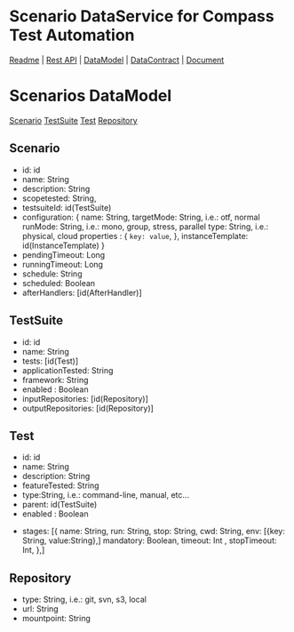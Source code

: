 # Scenario DataService for Compass Test Automation
[Readme](README.md) | [Rest API](RESTAPI.md) | [DataModel](DATAMODEL.md) | [DataContract](DATACONTRACT.md) | [Document](DOCUMENTATION.md)

# Scenarios DataModel
[Scenario](#Scenario)
[TestSuite](#TestSuite)
[Test](#Test)
[Repository](#Repository)
<a name=Scenario></a>
## Scenario
+ id: id
+ name: String
+ description: String
+ scopetested: String,
+ testsuiteId: id(TestSuite)
+ configuration: {
    name: String,
    targetMode: String, i.e.: otf, normal
    runMode: String, i.e.: mono, group, stress, parallel
    type: String, i.e.: physical, cloud
    properties : {
      `key: value`,
    },
    instanceTemplate: id(InstanceTemplate)
  }
+ pendingTimeout: Long
+ runningTimeout: Long
+ schedule: String
+ scheduled: Boolean
+ afterHandlers: [id(AfterHandler)]

<a name=TestSuite></a>
## TestSuite
+ id: id
+ name: String
+ tests: [id(Test)]
+ applicationTested: String
+ framework: String
+ enabled : Boolean
+ inputRepositories: [id(Repository)]
+ outputRepositories: [id(Repository)]

<a name=Test></a>
## Test
+ id: id
+ name: String
+ description: String
+ featureTested: String
+ type:String, i.e.: command-line, manual, etc...
+ parent: id(TestSuite)
+ enabled : Boolean
- stages: [{
    name: String,
    run: String,
    stop: String,
    cwd: String,
    env: [{key: String, value:String},]
    mandatory: Boolean,
    timeout: Int ,
    stopTimeout: Int,
    },]

<a name=Repository></a>
## Repository
+ type: String, i.e.: git, svn, s3, local
+ url: String
+ mountpoint: String
